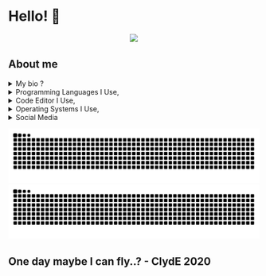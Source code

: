 # Hello! 👋

<div align="center">
  <a href="https://discord.com/users/778492891507982347">
    <img src="https://lanyard.cnrad.dev/api/721746046543331449?theme=dark&bg=36454F&borderRadius=30px&animated=false&idleMessage=Coding%20at%20my%20best..%20probably%20">
  </a>
</div>

## About me

<details><summary>My bio ?</summary>
<p>
  
- <img src="https://cdn.discordapp.com/attachments/1016340658237227068/1023253446738055168/1f1ec-1f1e7.png" alt="." width="16" height="16"/> Student from Vietnam  
- <img src="https://cdn.discordapp.com/emojis/952436840730861638.png" alt="." width="16" height="16"/> Discord.js Programmer 
- <img src="https://tenor.com/view/zoomer-tide-pods-eating-snack-glasses-gif-16629132" alt="."  width="16" height="16" /> I am a 14 year old zoomer 
- 🎮 I play Open-world, FPS Games, Rhythm <img src="https://cdn.discordapp.com/attachments/1016340658237227068/1023256248893837352/images_ee894445c080d06.png" alt="."/>    
  ↳ **Some games:** <img src="https://cdn.discordapp.com/attachments/820557032016969751/952448114810318919/g_fCBh_ccmnRUswmiXDknHzp6LJnkjfFztmQpl2tzfeFWhfrSBK6F1iyhPgF94pPcQMw512.png" alt="." width="16" height="16"/> [Muse Dash](https://store.steampowered.com/app/774171/Muse_Dash/), <img src="https://i.ppy.sh/013ed2c11b34720790e74035d9f49078d5e9aa64/68747470733a2f2f6f73752e7070792e73682f77696b692f696d616765732f4272616e645f6964656e746974795f67756964656c696e65732f696d672f75736167652d66756c6c2d636f6c6f75722e706e67" alt="." width="16" height="16"/> [Osu!](https://osu.ppy.sh/), <img src="https://cdn.discordapp.com/attachments/820557032016969751/952448941201428540/KGhkiIABcwb0ZdwWMfGGBsHCb6gQbQNX.png" alt="." width="16" height="16"/> [Valorant](https://playvalorant.com/vi-vn/), ...
   
</p>
</details>
<details><summary>Programming Languages I Use,</summary>
<p>

- <img src="https://cdn.discordapp.com/emojis/932559343600156674.png?size=20" alt="." width="16" height="16"/> [NodeJS](https://nodejs.org/)
- <img src="https://raw.githubusercontent.com/brand-icons/brands/66a515d0afc1bdf9cd308a9ae8d85e1bd23a4d97/icons/color/python.svg" alt="." width="16" height="16"/> [Python](https://www.python.org/)
- <img src="hhttps://cdn.discordapp.com/attachments/1016340658237227068/1023257943451381830/unknown.png" alt="." width="16" height="16"/> [C#](https://learn.microsoft.com/en-us/dotnet/csharp/)

</p>
</details>
<details><summary>Code Editor I Use,</summary>
<p>

- <img src="https://upload.wikimedia.org/wikipedia/commons/thumb/9/9a/Visual_Studio_Code_1.35_icon.svg/2048px-Visual_Studio_Code_1.35_icon.svg.png" alt="." width="16" height="16"/> [Visual Studio Code](https://code.visualstudio.com/)

</p>
</details>
<details><summary>Operating Systems I Use,</summary>
<p>

- <img src="https://cdn.discordapp.com/attachments/1016340658237227068/1023263291939758190/380491.png" alt="." width="16" height="16"/> [Windows 11](https://www.microsoft.com/en-us/windows/windows-11?r=1)
- <img src="https://cdn.discordapp.com/emojis/922853080393994261.png" alt="." width="16" height="16"/> [Ubuntu (Windows Subsystem for Linux)](https://ubuntu.com/wsl)

</p>
</details>
<details><summary>Social Media</summary>
<p>

- <img src="https://cdn.discordapp.com/emojis/941635070492553216.png" alt="." width="16" height="16"/> [Discord: ClydE#2462](https://discord.com/users/778492891507982347)

</p>
</details>

![github contribution grid snake animation](https://raw.githubusercontent.com/aiko-chan-ai/aiko-chan-ai/output/github-contribution-grid-snake-dark.svg#gh-dark-mode-only)![github contribution grid snake animation](https://raw.githubusercontent.com/aiko-chan-ai/aiko-chan-ai/output/github-contribution-grid-snake.svg#gh-light-mode-only)


## One day maybe I can fly..? - ClydE 2020
